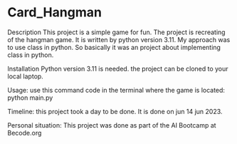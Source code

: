 # Card_Hangman

Description 
This project is a simple game for fun. The project is recreating of the hangman game.
It is written by python version 3.11.
My approach was to use class in python. So basically it was an project about implementing class in python. 

Installation
Python version 3.11 is needed. 
the project can be cloned to your local laptop. 

Usage:
use this command code in the terminal where the game is located:
python main.py

Timeline:
this project took a day to be done. It is done on jun  14 jun 2023. 

Personal situation:
This project was done as part of the AI Bootcamp at Becode.org 
